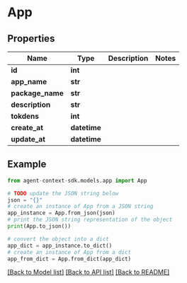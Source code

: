 # App


## Properties

Name | Type | Description | Notes
------------ | ------------- | ------------- | -------------
**id** | **int** |  | 
**app_name** | **str** |  | 
**package_name** | **str** |  | 
**description** | **str** |  | 
**tokdens** | **int** |  | 
**create_at** | **datetime** |  | 
**update_at** | **datetime** |  | 

## Example

```python
from agent-context-sdk.models.app import App

# TODO update the JSON string below
json = "{}"
# create an instance of App from a JSON string
app_instance = App.from_json(json)
# print the JSON string representation of the object
print(App.to_json())

# convert the object into a dict
app_dict = app_instance.to_dict()
# create an instance of App from a dict
app_from_dict = App.from_dict(app_dict)
```
[[Back to Model list]](../README.md#documentation-for-models) [[Back to API list]](../README.md#documentation-for-api-endpoints) [[Back to README]](../README.md)


